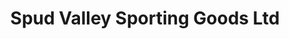 ---
title: "Spud Valley Sporting Goods Ltd"
url: /pemberton/spud-valley-sporting-goods-ltd/
shop: sports
---